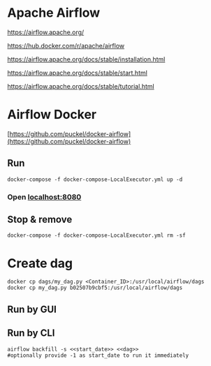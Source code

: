 # Apache Airflow

https://airflow.apache.org/ 

https://hub.docker.com/r/apache/airflow 

https://airflow.apache.org/docs/stable/installation.html 

https://airflow.apache.org/docs/stable/start.html 

https://airflow.apache.org/docs/stable/tutorial.html 

# Airflow Docker

[https://github.com/puckel/docker-airflow](https://github.com/puckel/docker-airflow)

## Run

```
docker-compose -f docker-compose-LocalExecutor.yml up -d
```

### Open [localhost:8080](localhost:8080)

## Stop & remove

```
docker-compose -f docker-compose-LocalExecutor.yml rm -sf
```

# Create dag

```
docker cp dags/my_dag.py <Container_ID>:/usr/local/airflow/dags
docker cp my_dag.py b02507b9cbf5:/usr/local/airflow/dags
```

## Run by GUI

## Run by CLI
```
airflow backfill -s <<start_date>> <<dag>> 
#optionally provide -1 as start_date to run it immediately
```
